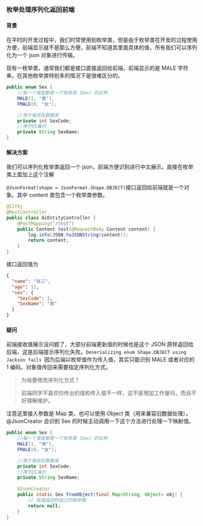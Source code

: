 ### 枚举处理序列化返回前端

#### 背景

在平时的开发过程中，我们时常使用到枚举类，但是由于枚举类在开发的过程使用方便，前端显示就不是那么方便，前端不知道其里面具体的值，所有我们可以序列化为一个 json 对象进行传输。

现有一枚举类，通常我们都是接口直接返回给前端，前端显示的是 MALE 字符串，在其他枚举类特别多的情况下是很难区分的。

```java
public enum Sex {
    //每一个类型都是一个枚举类（Sex）的实例
    MALE(1, "男"),
    FMALE(0, "女");

    //用于保存在数据库
    private int SexCode;
    //用于UI展示
    private String SexName;
}
```

#### 解决方案

我们可以序列化枚举类返回一个 json，前端方便识别进行中文展示。直接在枚举类上面加上这个注解

`@JsonFormat(shape = JsonFormat.Shape.OBJECT)`接口返回给前端就是一个对象。其中 content 类包含一个枚举类参数。

```java
@Slf4j
@RestController
public class AiEntityController {
    @PostMapping("/test")
    public Content test(@RequestBody Content content) {
        log.info(JSON.toJSONString(content));
        return content;
    }
}
```

接口返回值为

```json
{
  "name": "张三",
  "age": 11,
  "sex": {
    "SexCode": 1,
    "SexName": "男"
  }
}
```



#### 疑问

前端接收值展示没问题了，大部分前端更新值的时候也是这个 JSON 原样返回给后端，这是后端提示序列化失败。`Deserializing enum Shape.OBJECT using Jackson fails `因为后端以枚举值作为传入值，其实只能识别 MALE 或者对应的 1 编码。对象值传回来需要指定序列化方式。

> 为啥要修改序列化方式？
>
> 前端同学不喜欢你传出的值和传入值不一样，这不是增加工作量吗，而且不好理解维护。



注意这里接入参数是 Map 类，也可以使用 Object 类（用来兼容旧数据处理）。 @JsonCreator 会识别 Sex 的时候主动调用一下这个方法进行处理一下映射值。

```java
public enum Sex {
    //每一个类型都是一个枚举类（Sex）的实例
    MALE(1, "男"),
    FMALE(0, "女");

    //用于保存在数据库
    private int SexCode;
    //用于UI展示
    private String SexName;
    
    @JsonCreator
    public static Sex fromObject(final Map<String, Object> obj) {
     	// 取值返回你自己的枚举略
        return null;
    }
}
```

